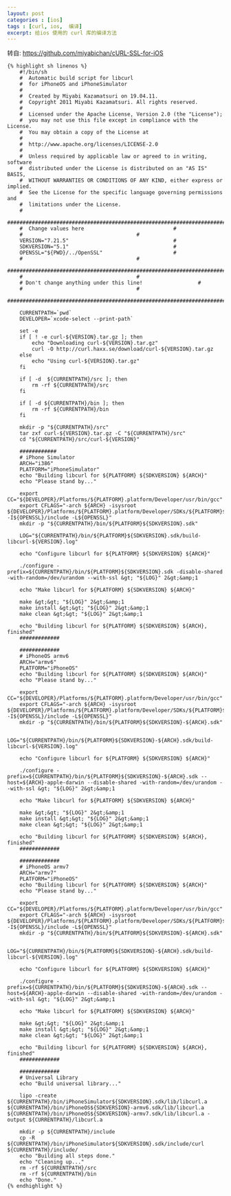 ```yaml
---
layout: post
categories : [ios]
tags : [curl, ios,  编译]
excerpt: 给ios 使用的 curl 库的编译方法
---
```



转自: https://github.com/miyabichan/cURL-SSL-for-iOS

    {% highlight sh linenos %}
        #!/bin/sh
        #  Automatic build script for libcurl
        #  for iPhoneOS and iPhoneSimulator
        #
        #  Created by Miyabi Kazamatsuri on 19.04.11.
        #  Copyright 2011 Miyabi Kazamatsuri. All rights reserved.
        #
        #  Licensed under the Apache License, Version 2.0 (the "License");
        #  you may not use this file except in compliance with the License.
        #  You may obtain a copy of the License at
        #
        #  http://www.apache.org/licenses/LICENSE-2.0
        #
        #  Unless required by applicable law or agreed to in writing, software
        #  distributed under the License is distributed on an "AS IS" BASIS,
        #  WITHOUT WARRANTIES OR CONDITIONS OF ANY KIND, either express or implied.
        #  See the License for the specific language governing permissions and
        #  limitations under the License.
        #
        ###########################################################################
        #  Change values here							  #
        #									  #
        VERSION="7.21.5"								  #
        SDKVERSION="5.1"								  #
        OPENSSL="${PWD}/../OpenSSL"						  #
        #									  #
        ###########################################################################
        #									  #
        # Don't change anything under this line!				  #
        #									  #
        ###########################################################################

        CURRENTPATH=`pwd`
        DEVELOPER=`xcode-select --print-path`

        set -e
        if [ ! -e curl-${VERSION}.tar.gz ]; then
            echo "Downloading curl-${VERSION}.tar.gz"
            curl -O http://curl.haxx.se/download/curl-${VERSION}.tar.gz
        else
            echo "Using curl-${VERSION}.tar.gz"
        fi

        if [ -d  ${CURRENTPATH}/src ]; then
            rm -rf ${CURRENTPATH}/src
        fi

        if [ -d ${CURRENTPATH}/bin ]; then
            rm -rf ${CURRENTPATH}/bin
        fi

        mkdir -p "${CURRENTPATH}/src"
        tar zxf curl-${VERSION}.tar.gz -C "${CURRENTPATH}/src"
        cd "${CURRENTPATH}/src/curl-${VERSION}"

        ############
        # iPhone Simulator
        ARCH="i386"
        PLATFORM="iPhoneSimulator"
        echo "Building libcurl for ${PLATFORM} ${SDKVERSION} ${ARCH}"
        echo "Please stand by..."

        export CC="${DEVELOPER}/Platforms/${PLATFORM}.platform/Developer/usr/bin/gcc"
        export CFLAGS="-arch ${ARCH} -isysroot ${DEVELOPER}/Platforms/${PLATFORM}.platform/Developer/SDKs/${PLATFORM}${SDKVERSION}.sdk -I${OPENSSL}/include -L${OPENSSL}"
        mkdir -p "${CURRENTPATH}/bin/${PLATFORM}${SDKVERSION}.sdk"

        LOG="${CURRENTPATH}/bin/${PLATFORM}${SDKVERSION}.sdk/build-libcurl-${VERSION}.log"

        echo "Configure libcurl for ${PLATFORM} ${SDKVERSION} ${ARCH}"

        ./configure -prefix=${CURRENTPATH}/bin/${PLATFORM}${SDKVERSION}.sdk -disable-shared -with-random=/dev/urandom --with-ssl &gt; "${LOG}" 2&gt;&amp;1

        echo "Make libcurl for ${PLATFORM} ${SDKVERSION} ${ARCH}"

        make &gt;&gt; "${LOG}" 2&gt;&amp;1
        make install &gt;&gt; "${LOG}" 2&gt;&amp;1
        make clean &gt;&gt; "${LOG}" 2&gt;&amp;1

        echo "Building libcurl for ${PLATFORM} ${SDKVERSION} ${ARCH}, finished"
        #############

        #############
        # iPhoneOS armv6
        ARCH="armv6"
        PLATFORM="iPhoneOS"
        echo "Building libcurl for ${PLATFORM} ${SDKVERSION} ${ARCH}"
        echo "Please stand by..."

        export CC="${DEVELOPER}/Platforms/${PLATFORM}.platform/Developer/usr/bin/gcc"
        export CFLAGS="-arch ${ARCH} -isysroot ${DEVELOPER}/Platforms/${PLATFORM}.platform/Developer/SDKs/${PLATFORM}${SDKVERSION}.sdk -I${OPENSSL}/include -L${OPENSSL}"
        mkdir -p "${CURRENTPATH}/bin/${PLATFORM}${SDKVERSION}-${ARCH}.sdk"

        LOG="${CURRENTPATH}/bin/${PLATFORM}${SDKVERSION}-${ARCH}.sdk/build-libcurl-${VERSION}.log"

        echo "Configure libcurl for ${PLATFORM} ${SDKVERSION} ${ARCH}"

        ./configure -prefix=${CURRENTPATH}/bin/${PLATFORM}${SDKVERSION}-${ARCH}.sdk --host=${ARCH}-apple-darwin --disable-shared -with-random=/dev/urandom --with-ssl &gt; "${LOG}" 2&gt;&amp;1

        echo "Make libcurl for ${PLATFORM} ${SDKVERSION} ${ARCH}"

        make &gt;&gt; "${LOG}" 2&gt;&amp;1
        make install &gt;&gt; "${LOG}" 2&gt;&amp;1
        make clean &gt;&gt; "${LOG}" 2&gt;&amp;1

        echo "Building libcurl for ${PLATFORM} ${SDKVERSION} ${ARCH}, finished"
        #############

        #############
        # iPhoneOS armv7
        ARCH="armv7"
        PLATFORM="iPhoneOS"
        echo "Building libcurl for ${PLATFORM} ${SDKVERSION} ${ARCH}"
        echo "Please stand by..."

        export CC="${DEVELOPER}/Platforms/${PLATFORM}.platform/Developer/usr/bin/gcc"
        export CFLAGS="-arch ${ARCH} -isysroot ${DEVELOPER}/Platforms/${PLATFORM}.platform/Developer/SDKs/${PLATFORM}${SDKVERSION}.sdk -I${OPENSSL}/include -L${OPENSSL}"
        mkdir -p "${CURRENTPATH}/bin/${PLATFORM}${SDKVERSION}-${ARCH}.sdk"

        LOG="${CURRENTPATH}/bin/${PLATFORM}${SDKVERSION}-${ARCH}.sdk/build-libcurl-${VERSION}.log"

        echo "Configure libcurl for ${PLATFORM} ${SDKVERSION} ${ARCH}"

        ./configure -prefix=${CURRENTPATH}/bin/${PLATFORM}${SDKVERSION}-${ARCH}.sdk --host=${ARCH}-apple-darwin --disable-shared -with-random=/dev/urandom --with-ssl &gt; "${LOG}" 2&gt;&amp;1

        echo "Make libcurl for ${PLATFORM} ${SDKVERSION} ${ARCH}"

        make &gt;&gt; "${LOG}" 2&gt;&amp;1
        make install &gt;&gt; "${LOG}" 2&gt;&amp;1
        make clean &gt;&gt; "${LOG}" 2&gt;&amp;1

        echo "Building libcurl for ${PLATFORM} ${SDKVERSION} ${ARCH}, finished"
        #############

        #############
        # Universal Library
        echo "Build universal library..."

        lipo -create ${CURRENTPATH}/bin/iPhoneSimulator${SDKVERSION}.sdk/lib/libcurl.a ${CURRENTPATH}/bin/iPhoneOS${SDKVERSION}-armv6.sdk/lib/libcurl.a ${CURRENTPATH}/bin/iPhoneOS${SDKVERSION}-armv7.sdk/lib/libcurl.a -output ${CURRENTPATH}/libcurl.a

        mkdir -p ${CURRENTPATH}/include
        cp -R ${CURRENTPATH}/bin/iPhoneSimulator${SDKVERSION}.sdk/include/curl ${CURRENTPATH}/include/
        echo "Building all steps done."
        echo "Cleaning up..."
        rm -rf ${CURRENTPATH}/src
        rm -rf ${CURRENTPATH}/bin
        echo "Done."
    {% endhighlight %}
